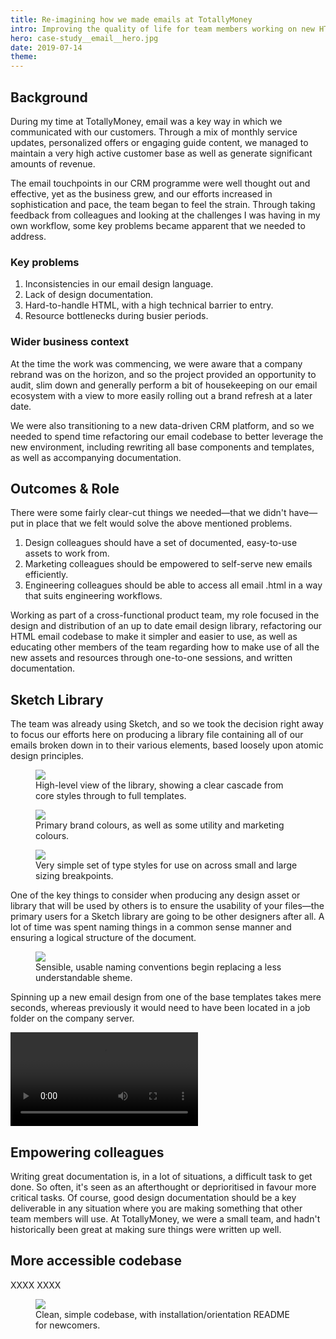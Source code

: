 ```yaml
---
title: Re-imagining how we made emails at TotallyMoney
intro: Improving the quality of life for team members working on new HTML email projects by standardising the email design language and simplifying the codebase.
hero: case-study__email__hero.jpg
date: 2019-07-14
theme: 
---
```



## Background

During my time at TotallyMoney, email was a key way in which we communicated with our customers. Through a mix of monthly service updates, personalized offers or engaging guide content, we managed to maintain a very high active customer base as well as generate significant amounts of revenue. 

The email touchpoints in our CRM programme were well thought out and effective, yet as the business grew, and our efforts increased in sophistication and pace, the team began to feel the strain. Through taking feedback from colleagues and looking at the challenges I was having in my own workflow, some key problems became apparent that we needed to address.

### Key problems

1. Inconsistencies in our email design language.
2. Lack of design documentation.
3. Hard-to-handle HTML, with a high technical barrier to entry.
4. Resource bottlenecks during busier periods.


### Wider business context

At the time the work was commencing, we were aware that a company rebrand was on the horizon, and so the project provided an opportunity to audit, slim down and generally perform a bit of housekeeping on our email ecosystem with a view to more easily rolling out a brand refresh at a later date.

We were also transitioning to a new data-driven CRM platform, and so we needed to spend time refactoring our email codebase to better leverage the new environment, including rewriting all base components and templates, as well as accompanying documentation.

## Outcomes & Role

There were some fairly clear-cut things we needed—that we didn't have—put in place that we felt would solve the above mentioned problems.

1. Design colleagues should have a set of documented, easy-to-use assets to work from.
2. Marketing colleagues should be empowered to self-serve new emails efficiently.
3. Engineering colleagues should be able to access all email .html in a way that suits engineering workflows.

Working as part of a cross-functional product team, my role focused in the design and distribution of an up to date email design library, refactoring our HTML email codebase to make it simpler and easier to use, as well as educating other members of the team regarding how to make use of all the new assets and resources through one-to-one sessions, and written documentation.

## Sketch Library

The team was already using Sketch, and so we took the decision right away to focus our efforts here on producing a library file containing all of our emails broken down in to their various elements, based loosely upon atomic design principles.

<figure>
  <img src="/_assets/img/case-study__email__stylekit.jpg" />
  <figcaption>High-level view of the library, showing a clear cascade from core styles through to full templates.</figcaption>
</figure>

<figure>
  <img src="/_assets/img/case-study__email__colour.jpg" />
  <figcaption>Primary brand colours, as well as some utility and marketing colours.</figcaption>
</figure>

<figure>
  <img src="/_assets/img/case-study__email__type.jpg" />
  <figcaption>Very simple set of type styles for use on across small and large sizing breakpoints.</figcaption>
</figure>

One of the key things to consider when producing any design asset or library that will be used by others is to ensure the usability of your files—the primary users for a Sketch library are going to be other designers after all. A lot of time was spent naming things in a common sense manner and ensuring a logical structure of the document.

<figure>
  <img src="/_assets/img/case-study__email__symbols.jpg" />
  <figcaption>Sensible, usable naming conventions begin replacing a less understandable sheme.</figcaption>
</figure>

Spinning up a new email design from one of the base templates takes mere seconds, whereas previously it would need to have been located in a job folder on the company server.

<video controls autoplay loop>
  <source src="/_assets/mov/case-study__email__template.mp4" type="video/mp4">
  <p>This browser does not support the video element.</p>
</video>

## Empowering colleagues

Writing great documentation is, in a lot of situations, a difficult task to get done. So often, it's seen as an afterthought or deprioritised in favour more critical tasks. Of course, good design documentation should be a key deliverable in any situation where you are making something that other team members will use. At TotallyMoney, we were a small team, and hadn't historically been great at making sure things were written up well. 

## More accessible codebase

XXXX XXXX

<figure>
  <img src="/_assets/img/case-study__email__repo.jpg" />
  <figcaption>Clean, simple codebase, with installation/orientation README for newcomers.</figcaption>
</figure>


